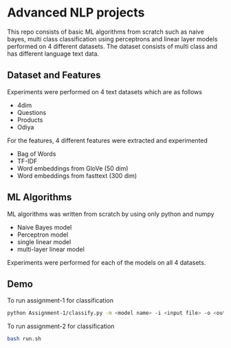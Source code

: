 
# Advanced NLP projects

This repo consists of basic ML algorithms from scratch such as naive bayes, multi class classification using perceptrons and linear layer models performed on 4 different datasets. 
The dataset consists of multi class and has different language text data.




## Dataset and Features

Experiments were performed on 4 text datasets which are as follows 
- 4dim
- Questions
- Products
- Odiya

For the features, 4 different features were extracted and experimented
- Bag of Words
- TF-IDF
- Word embeddings from GloVe (50 dim) 
- Word embeddings from fasttext (300 dim)

## ML Algorithms

ML algorithms was written from scratch by using only python and numpy
- Naive Bayes model
- Perceptron model
- single linear model
- multi-layer linear model

Experiments were performed for each of the models on all 4 datasets.


## Demo

To run assignment-1 for classification

```bash
python Assignment-1/classify.py -m <model name> -i <input file> -o <outputfile>
```

To run assignment-2 for classification

```bash 
bash run.sh
```
